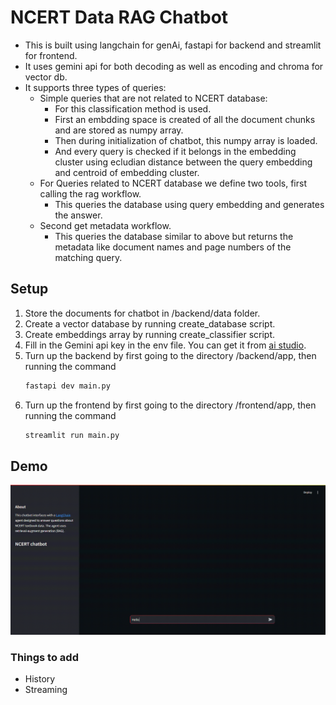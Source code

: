 # NCERT Data RAG Chatbot

* This is built using langchain for genAi, fastapi for backend and streamlit for frontend. 
* It uses gemini api for both decoding as well as encoding and chroma for vector db.
* It supports three types of queries:
    * Simple queries that are not related to NCERT database:
        * For this classification method is used. 
        * First an embdding space is created of all the document chunks and are stored as numpy array.
        * Then during initialization of chatbot, this numpy array is loaded.
        * And every query is checked if it belongs in the embedding cluster using ecludian distance between the query embedding and centroid of embedding cluster.
    * For Queries related to NCERT database we define two tools, first calling the rag workflow.
        * This queries the database using query embedding and generates the answer.
    * Second get metadata workflow.
        * This queries the database similar to above but returns the metadata like document names and page numbers of the matching query.

## Setup

1. Store the documents for chatbot in /backend/data folder.
2. Create a vector database by running create_database script.
3. Create embeddings array by running create_classifier script.
4. Fill in the Gemini api key in the env file. You can get it from [ai studio](https://aistudio.google.com/).
5. Turn up the backend by first going to the directory /backend/app, then running the command
    ```bash
    fastapi dev main.py 
    ```
6. Turn up the frontend by first going to the directory /frontend/app, then running the command
    ```bash
    streamlit run main.py
    ```

## Demo

![](resources/Screen%20Recording%202024-10-17%20035359.gif)

### Things to add
* History
* Streaming

